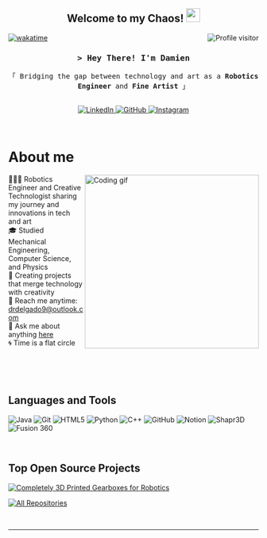 
<h2 align="center">
  Welcome to my Chaos!
  <img src="https://media.giphy.com/media/hvRJCLFzcasrR4ia7z/giphy.gif" width="28">
</h2>

<a href="https://komarev.com/ghpvc/?username=damien-delgado">
  <img align="right" src="https://komarev.com/ghpvc/?username=damien-delgado&label=Visitors&color=0e75b6&style=flat" alt="Profile visitor" />
</a>

[![wakatime](https://wakatime.com/badge/user/eebb3dd8-d9b2-40de-9b88-6fd6cac99dbc.svg)](https://wakatime.com/@eebb3dd8-d9b2-40de-9b88-6fd6cac99dbc)

<h3 align="center">
        <samp>&gt; Hey There! I'm
                <b>Damien</b>
        </samp>
</h3>

<p align="center"> 
  <samp>
    <a 
    <br>
    「 Bridging the gap between technology and art as a <b>Robotics Engineer</b> and <b>Fine Artist</b> 」
    <br>
    <br>
  </samp>
</p>

<p align="center">
 <a href="https://linkedin.com/in/damien-delgado" target="_blank">
  <img src="https://img.shields.io/badge/LinkedIn-0077B5?style=for-the-badge&logo=linkedin&logoColor=white" alt="LinkedIn"/>
 </a>
 <a href="https://github.com/DigitByte" target="_blank">
  <img src="https://img.shields.io/badge/GitHub-181717?style=for-the-badge&logo=github&logoColor=white" alt="GitHub"/>
 </a>
 <a href="https://www.instagram.com/dhoskia?igsh=MXZnNmNya2s5MWMyOA%3D%3D&utm_source=qr" target="_blank">
  <img src="https://img.shields.io/badge/Instagram-E4405F?style=for-the-badge&logo=instagram&logoColor=white" alt="Instagram"/>
 </a> 
</p>
<br />

 # About me
 
<p>
 <img align="right" width="350" src="https://j.gifs.com/MjmLWG.gif" alt="Coding gif" />
  
👨🏻‍💻 Robotics Engineer and Creative Technologist sharing my journey and innovations in tech and art<br/>
 🎓 Studied Mechanical Engineering, Computer Science, and Physics<br/>
 🎨 Creating projects that merge technology with creativity<br/>
 📧 Reach me anytime: drdelgado9@outlook.com<br/>
 💬 Ask me about anything [here](https://github.com/damien-delgado/damien-delgado/issues)<br/>
 🌀 Time is a flat circle
</p>

<br/>
<br/>
<br/>

## Languages and Tools

![Java](https://img.shields.io/badge/Java-007396?style=for-the-badge&logo=java&logoColor=white)
![Git](https://img.shields.io/badge/Git-F05032?style=for-the-badge&logo=git&logoColor=white)
![HTML5](https://img.shields.io/badge/HTML5-E34F26?style=for-the-badge&logo=html5&logoColor=white)
![Python](https://img.shields.io/badge/Python-3776AB?style=for-the-badge&logo=python&logoColor=white)
![C++](https://img.shields.io/badge/C++-00599C?style=for-the-badge&logo=cplusplus&logoColor=white)
![GitHub](https://img.shields.io/badge/GitHub-181717?style=for-the-badge&logo=github&logoColor=white)
![Notion](https://img.shields.io/badge/Notion-000000?style=for-the-badge&logo=notion&logoColor=white)
![Shapr3D](https://img.shields.io/badge/Shapr3D-0082C9?style=for-the-badge&logo=shapr3d&logoColor=white)
![Fusion 360](https://img.shields.io/badge/Fusion%20360-FF9900?style=for-the-badge&logo=autodesk&logoColor=white)

<br/>

## Top Open Source Projects

[![Completely 3D Printed Gearboxes for Robotics](https://github-readme-stats.vercel.app/api/pin/?username=DigitByte&repo=Completely-3D-printed-Gearboxes-for-Robotics&border_color=7F3FBF&bg_color=0D1117&title_color=C9D1D9&text_color=8B949E&icon_color=7F3FBF)](https://github.com/DigitByte/Completely-3D-printed-Gearboxes-for-Robotics)

<p align="left">
  <a href="https://github.com/damien-delgado?tab=repositories" target="_blank"><img alt="All Repositories" title="All Repositories" src="https://img.shields.io/badge/-All%20Repos-2962FF?style=for-the-badge&logo=koding&logoColor=white"/></a>
</p>

<br/>
<hr/>
<br/>


    
<br/>





